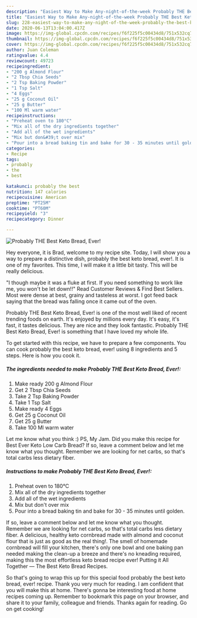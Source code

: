 ```yaml
---
description: "Easiest Way to Make Any-night-of-the-week Probably THE Best Keto Bread, Ever!"
title: "Easiest Way to Make Any-night-of-the-week Probably THE Best Keto Bread, Ever!"
slug: 228-easiest-way-to-make-any-night-of-the-week-probably-the-best-keto-bread-ever
date: 2020-06-13T13:04:00.417Z
image: https://img-global.cpcdn.com/recipes/f6f225f5c00434d8/751x532cq70/probably-the-best-keto-bread-ever-recipe-main-photo.jpg
thumbnail: https://img-global.cpcdn.com/recipes/f6f225f5c00434d8/751x532cq70/probably-the-best-keto-bread-ever-recipe-main-photo.jpg
cover: https://img-global.cpcdn.com/recipes/f6f225f5c00434d8/751x532cq70/probably-the-best-keto-bread-ever-recipe-main-photo.jpg
author: Juan Coleman
ratingvalue: 4.4
reviewcount: 49723
recipeingredient:
- "200 g Almond Flour"
- "2 Tbsp Chia Seeds"
- "2 Tsp Baking Powder"
- "1 Tsp Salt"
- "4 Eggs"
- "25 g Coconut Oil"
- "25 g Butter"
- "100 Ml warm water"
recipeinstructions:
- "Preheat oven to 180°C"
- "Mix all of the dry ingredients together"
- "Add all of the wet ingredients"
- "Mix but don&#39;t over mix"
- "Pour into a bread baking tin and bake for 30 - 35 minutes until golden."
categories:
- Recipe
tags:
- probably
- the
- best

katakunci: probably the best 
nutrition: 147 calories
recipecuisine: American
preptime: "PT25M"
cooktime: "PT60M"
recipeyield: "3"
recipecategory: Dinner

---
```



![Probably THE Best Keto Bread, Ever!](https://img-global.cpcdn.com/recipes/f6f225f5c00434d8/751x532cq70/probably-the-best-keto-bread-ever-recipe-main-photo.jpg)

Hey everyone, it is Brad, welcome to my recipe site. Today, I will show you a way to prepare a distinctive dish, probably the best keto bread, ever!. It is one of my favorites. This time, I will make it a little bit tasty. This will be really delicious.

&#34;I though maybe it was a fluke at first. If you need something to work like me, you won&#39;t be let down!!&#34; Read Customer Reviews &amp; Find Best Sellers. Most were dense at best, grainy and tasteless at worst. I got feed back saying that the bread was falling once it came out of the oven.

Probably THE Best Keto Bread, Ever! is one of the most well liked of recent trending foods on earth. It's enjoyed by millions every day. It's easy, it's fast, it tastes delicious. They are nice and they look fantastic. Probably THE Best Keto Bread, Ever! is something that I have loved my whole life.


To get started with this recipe, we have to prepare a few components. You can cook probably the best keto bread, ever! using 8 ingredients and 5 steps. Here is how you cook it.

<!--inarticleads1-->

##### The ingredients needed to make Probably THE Best Keto Bread, Ever!:

1. Make ready 200 g Almond Flour
1. Get 2 Tbsp Chia Seeds
1. Take 2 Tsp Baking Powder
1. Take 1 Tsp Salt
1. Make ready 4 Eggs
1. Get 25 g Coconut Oil
1. Get 25 g Butter
1. Take 100 Ml warm water


Let me know what you think :) PS, My Jam. Did you make this recipe for Best Ever Keto Low Carb Bread? If so, leave a comment below and let me know what you thought. Remember we are looking for net carbs, so that&#39;s total carbs less dietary fiber. 

<!--inarticleads2-->

##### Instructions to make Probably THE Best Keto Bread, Ever!:

1. Preheat oven to 180°C
1. Mix all of the dry ingredients together
1. Add all of the wet ingredients
1. Mix but don&#39;t over mix
1. Pour into a bread baking tin and bake for 30 - 35 minutes until golden.


If so, leave a comment below and let me know what you thought. Remember we are looking for net carbs, so that&#39;s total carbs less dietary fiber. A delicious, healthy keto cornbread made with almond and coconut flour that is just as good as the real thing!. The smell of homemade cornbread will fill your kitchen, there&#39;s only one bowl and one baking pan needed making the clean-up a breeze and there&#39;s no kneading required, making this the most effortless keto bread recipe ever! Putting it All Together — The Best Keto Bread Recipes. 

So that's going to wrap this up for this special food probably the best keto bread, ever! recipe. Thank you very much for reading. I am confident that you will make this at home. There's gonna be interesting food at home recipes coming up. Remember to bookmark this page on your browser, and share it to your family, colleague and friends. Thanks again for reading. Go on get cooking!
